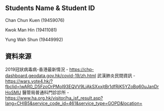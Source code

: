 Students Name & Student ID
---------------------------
Chan Chun Kuen 	(19459076)

Kwok Man Hin 	 (19411081)

Yung Wah Shun (19449992)

資料來源
---------------------------
2019冠狀病毒病-香港最新情況 - https://chp-dashboard.geodata.gov.hk/covid-19/zh.html
武漢肺炎民間資訊 - https://wars.vote4.hk/?fbclid=IwAR0_D5FzoOrPMoI93EQVV9LjAkSXxxjtBr1dfRjK5YZoBq60uJanDrHoSMU
醫管局普通科門診診所 - https://www.ha.org.hk/visitor/ha_isf_result.asp?lang=CHIB5&service_code_id=461&service_type=GOPD&location=
